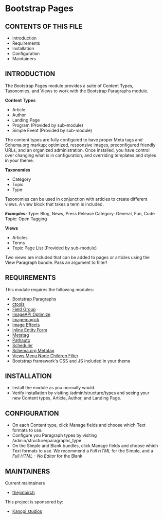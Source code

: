 # Bootstrap Pages

CONTENTS OF THIS FILE
---------------------

 * Introduction
 * Requirements
 * Installation
 * Configuration
 * Maintainers

INTRODUCTION
------------

The Bootstrap Pages module provides a suite of Content Types, Taxonomies, and
Views to work with the Bootstrap Paragraphs module.

**Content Types**

  * Article
  * Author
  * Landing Page
  * Program (Provided by sub-module)
  * Simple Event (Provided by sub-module)

The content types are fully configured to have proper Meta tags and Schema.org
markup; optimized, responsive images, preconfigured friendly URLs; and an
organized administration.  Once installed, you have control over changing what
is in configuration, and overriding templates and styles in your theme.

**Taxonomies**

  * Category
  * Topic
  * Type

Taxonomies can be used in conjunction with articles to create different views. A
 view block that takes a term is included.

***Examples:***
Type: Blog, News, Press Release
Category: General, Fun, Code
Topic: Open Tagging

**Views**
  * Articles
  * Terms
  * Topic Page List (Provided by sub-module)

Two views are included that can be added to pages or articles using the View
Paragraph bundle.  Pass an argument to filter!

REQUIREMENTS
------------

This module requires the following modules:

  * [Bootstrap Paragraphs](https://www.drupal.org/project/bootstrap_paragraphs)
  * [ctools](https://www.drupal.org/project/ctools)
  * [Field Group](https://www.drupal.org/project/field_group)
  * [ImageAPI Optimize](https://www.drupal.org/project/imageapi_optimize)
  * [Imagemagick](https://www.drupal.org/project/imagemagick)
  * [Image Effects](https://www.drupal.org/project/image_effects)
  * [Inline Entity Form](https://www.drupal.org/project/inline_entity_form)
  * [Metatag](https://www.drupal.org/project/metatag)
  * [Pathauto](https://www.drupal.org/project/pathauto)
  * [Scheduler](https://www.drupal.org/project/scheduler)
  * [Schema.org Metatag](https://www.drupal.org/project/schema_metatag)
  * [Views Menu Node Children Filter](https://www.drupal.org/project/views_menu_children_filter)
  * Bootstrap framework's CSS and JS included in your theme

INSTALLATION
------------

  * Install the module as you normally would.
  * Verify installation by visiting /admin/structure/types and seeing
  your new Content types, Article, Author, and Landing Page.

CONFIGURATION
-------------

  * On each Content type, click Manage fields and choose which Text
  formats to use.
  * Configure you Paragraph types by visiting /admin/structure/paragraphs_type
  * On the Simple and Blank bundles, click Manage fields and choose which Text
  formats to use.  We recommend a *Full HTML* for the Simple, and a
  *Full HTML - No Editor* for the Blank

MAINTAINERS
-----------

Current maintainers
  * [thejimbirch](https://www.drupal.org/u/thejimbirch)

This project is sponsored by:
 * [Kanopi studios](https://www.drupal.org/kanopi-studios)
